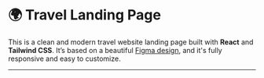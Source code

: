 # 🌍 Travel Landing Page

This is a clean and modern travel website landing page built with **React** and **Tailwind CSS**. It’s based on a beautiful [Figma design](https://www.figma.com/community/file/993910904620677970/travel-website-landing-page), and it's fully responsive and easy to customize.

---


